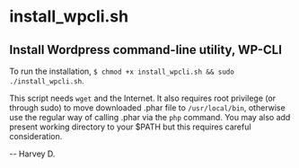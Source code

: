# install_wpcli.sh
## Install Wordpress command-line utility, WP-CLI ##

To run the installation, `$ chmod +x install_wpcli.sh && sudo ./install_wpcli.sh`.

This script needs `wget` and the Internet. It also requires root privilege (or through sudo) to move downloaded .phar file to `/usr/local/bin`, otherwise use the regular way of calling .phar via the `php` command. You may also add present working directory to your $PATH but this requires careful consideration.



-- Harvey D.
